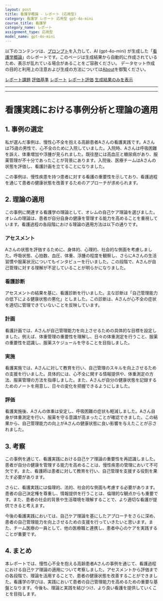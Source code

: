 ```yaml
---
layout: post
title: 看護学概論 - レポート (応用型)
category: 看護学 レポート 応用型 gpt-4o-mini
course_title: 看護学
category_name: レポート
assignment_type: 応用型
model_name: gpt-4o-mini
---
```


以下のコンテンツは、[プロンプト](https://github.com/takedatoshiyuki/synthetic_assignments/tree/main/generated/看護学/gpt-4o-mini/prompt_レポート-応用型.md)を入力して、AI (gpt-4o-mini) が生成した「[看護学概論](/contents/看護学/)」のレポートです。このページは生成結果から自動的に作成されているため、表示が乱れている場合があることをご容赦ください。
データセット作成の目的と利用上の注意および生成の方法については[About](/About)を御覧ください。

[レポート課題](../レポート課題-応用型)
[評価基準](../評価基準-応用型)
[レポート](../レポート-応用型)
[レポート評価](../レポート評価-応用型)
[生成結果のみを表示](https://github.com/takedatoshiyuki/synthetic_assignments/tree/main/generated/看護学/gpt-4o-mini/レポート-応用型.md)
  

***
***
  
# 看護実践における事例分析と理論の適用

## 1. 事例の選定

私が選んだ事例は、慢性心不全を抱える高齢患者Aさんの看護実践です。Aさんは75歳の男性で、心不全のために入院していました。入院時、Aさんは呼吸困難を訴え、体重増加や浮腫が見られました。既往歴には高血圧と糖尿病があり、服薬管理が不十分であったことが背景にあります。入院後、医療チームはAさんの状態を評価し、看護計画を立てることになりました。

この事例は、慢性疾患を持つ患者に対する看護の重要性を示しており、看護過程を通じて患者の健康状態を改善するためのアプローチが求められます。

## 2. 理論の適用

この事例に関連する看護学の理論として、オレムの自己ケア理論を選びました。オレムの理論は、患者が自分自身の健康を管理する能力を高めることを重視しています。看護過程の各段階における理論の適用方法は以下の通りです。

### アセスメント
Aさんの状態を評価するために、身体的、心理的、社会的な側面を考慮しました。呼吸状態、心拍数、血圧、体重、浮腫の程度を観察し、さらにAさんの生活習慣や服薬状況についてもインタビューを行いました。この段階で、Aさんが自己管理に対する理解が不足していることが明らかになりました。

### 看護診断
アセスメントの結果を基に、看護診断を行いました。主な診断は「自己管理能力の低下による健康状態の悪化」としました。この診断は、Aさんが心不全の症状を適切に管理できていないことを反映しています。

### 計画
看護計画では、Aさんが自己管理能力を向上させるための具体的な目標を設定しました。例えば、体重管理の重要性を理解し、日々の体重測定を行うこと、服薬の重要性を認識し、服薬スケジュールを守ることを目指しました。

### 実施
看護実施では、Aさんに対して教育を行い、自己管理のスキルを向上させるための支援を行いました。具体的には、心不全に関する情報提供や、体重測定の方法、服薬管理の方法を指導しました。また、Aさんが自分の健康状態を記録するためのノートを用意し、日々の変化を把握できるようにしました。

### 評価
看護実施後、Aさんの体重は安定し、呼吸困難の症状も軽減しました。Aさん自身が体重測定を行い、服薬を守る意識が高まったことが確認できました。この結果から、自己管理能力の向上がAさんの健康状態に良い影響を与えたことが示されました。

## 3. 考察

この事例を通じて、看護実践における自己ケア理論の重要性を再認識しました。患者が自分の健康を管理する能力を高めることは、慢性疾患の管理において不可欠です。また、看護師は患者に対して教育を行い、自己管理を支援する役割を果たす必要があります。

さらに、看護実践には倫理的、法的、社会的な側面も考慮する必要があります。患者の自己決定権を尊重し、情報提供を行うことは、倫理的な観点からも重要です。また、患者の社会的背景や生活環境を理解することで、より適切な看護が提供できると考えます。

今後の看護実践においては、自己ケア理論を基にしたアプローチをさらに深め、患者の自己管理能力を向上させるための支援を行っていきたいと思います。また、チーム医療の一員として、他の医療職と連携し、患者中心のケアを実践することが重要です。

## 4. まとめ

本レポートでは、慢性心不全を抱える高齢患者Aさんの事例を通じて、看護過程における自己ケア理論の適用について考察しました。アセスメントから評価までの各段階で、理論を活用することで、患者の健康状態を改善することができました。看護学の学びは、実践において患者の自己管理能力を高めるための重要な基盤となります。今後も、理論と実践を結びつけ、より良い看護を提供していくことを目指します。

